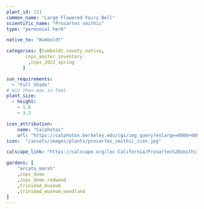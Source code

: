 ```yaml
---
plant_id: 111
common_name: "Large Flowered Fairy Bell"
scientific_name: "Prosartes smithii"
type: "perennial herb"

native_to: "Humboldt"

categories: [humboldt_county_native,
       cnps_master_inventory
        ,cnps_2022_spring
      ]

sun_requirements:
  - "Full Shade"
# min then max in feet
plant_size:
  - height: 
    - 1.6
    - 3.3

icon_attribution: 
    name: "Calphotos"
    url: "https://calphotos.berkeley.edu/cgi/img_query?enlarge=0000+0000+0812+1492" 
icon:  "/assets/images/plants/prosartes_smithii_icon.jpg"

calscape_link: "https://calscape.org/loc-California/Prosartes%20smithii%20(Large%20Flowered%20Fairy%20Bell)"

gardens: [ 
    "arcata_marsh"
    ,cnps_demo
    ,cnps_demo_redwood
    ,trinidad_museum
    ,trinidad_museum_woodland
]
---
```


